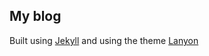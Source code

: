 ## My blog
Built using [Jekyll](http://jekyllrb.com) and using the theme [Lanyon](https://github.com/poole/lanyon)
